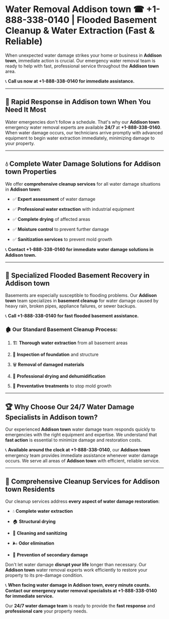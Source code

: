 # Water Removal Addison town ☎ +1-888-338-0140 | Flooded Basement Cleanup & Water Extraction (Fast & Reliable)

When unexpected water damage strikes your home or business in **Addison town**, immediate action is crucial. Our emergency water removal team is ready to help with fast, professional service throughout the **Addison town** area. 

📞 **Call us now at +1-888-338-0140 for immediate assistance.**
---
## 🚀 Rapid Response in Addison town When You Need It Most
Water emergencies don't follow a schedule. That's why our **Addison town** emergency water removal experts are available **24/7** at **+1-888-338-0140**. When water damage occurs, our technicians arrive promptly with advanced equipment to begin water extraction immediately, minimizing damage to your property.
---
## 💧 Complete Water Damage Solutions for Addison town Properties
We offer **comprehensive cleanup services** for all water damage situations in **Addison town**:
- ✅ **Expert assessment** of water damage  
- ✅ **Professional water extraction** with industrial equipment  
- ✅ **Complete drying** of affected areas  
- ✅ **Moisture control** to prevent further damage  
- ✅ **Sanitization services** to prevent mold growth  
📞 **Contact +1-888-338-0140 for immediate water damage solutions in Addison town.**
---
## 🌊 Specialized Flooded Basement Recovery in Addison town
Basements are especially susceptible to flooding problems. Our **Addison town** team specializes in **basement cleanup** for water damage caused by heavy rain, broken pipes, appliance failures, or sewer backups. 
📞 **Call +1-888-338-0140 for fast flooded basement assistance.**
### 🏚️ Our Standard Basement Cleanup Process:
1. 🏗️ **Thorough water extraction** from all basement areas  
2. 🔎 **Inspection of foundation** and structure  
3. 🗑️ **Removal of damaged materials**  
4. 💨 **Professional drying and dehumidification**  
5. 🚫 **Preventative treatments** to stop mold growth  
---
## 🏆 Why Choose Our 24/7 Water Damage Specialists in Addison town?
Our experienced **Addison town** water damage team responds quickly to emergencies with the right equipment and expertise. We understand that **fast action** is essential to minimize damage and restoration costs.
📞 **Available around the clock at +1-888-338-0140**, our **Addison town** emergency team provides immediate assistance whenever water damage occurs. We serve all areas of **Addison town** with efficient, reliable service.
---
## 🧹 Comprehensive Cleanup Services for Addison town Residents
Our cleanup services address **every aspect of water damage restoration**:
- 💧 **Complete water extraction**  
- 🏠 **Structural drying**  
- 🧼 **Cleaning and sanitizing**  
- 🌬️ **Odor elimination**  
- 🚫 **Prevention of secondary damage**  
Don't let water damage **disrupt your life** longer than necessary. Our **Addison town** water removal experts work efficiently to restore your property to its pre-damage condition.
📞 **When facing water damage in Addison town, every minute counts. Contact our emergency water removal specialists at +1-888-338-0140 for immediate service.**
Our **24/7 water damage team** is ready to provide the **fast response** and **professional care** your property needs.
